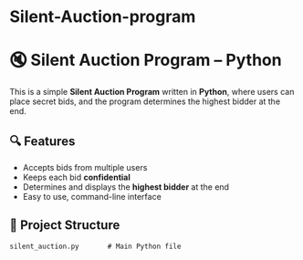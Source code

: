# Silent-Auction-program
# 🔇 Silent Auction Program – Python

This is a simple **Silent Auction Program** written in **Python**, where users can place secret bids, and the program determines the highest bidder at the end.

## 🔍 Features

- Accepts bids from multiple users
- Keeps each bid **confidential**
- Determines and displays the **highest bidder** at the end
- Easy to use, command-line interface

## 📁 Project Structure

```plaintext
silent_auction.py       # Main Python file

